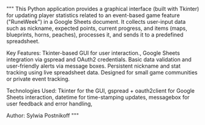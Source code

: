 """
This Python application provides a graphical interface (built with Tkinter) for updating player statistics related 
to an event-based game feature ("RuneWeek") in a Google Sheets document. It collects user-input data such as 
nickname, expected points, current progress, and items (maps, blueprints, horns, peaches), processes it, and 
sends it to a predefined spreadsheet.

Key Features:
Tkinter-based GUI for user interaction.,
Google Sheets integration via gspread and OAuth2 credentials.
Basic data validation and user-friendly alerts via message boxes.
Persistent nickname and stat tracking using live spreadsheet data.
Designed for small game communities or private event tracking.

Technologies Used:
Tkinter for the GUI,
gspread + oauth2client for Google Sheets interaction,
datetime for time-stamping updates,
messagebox for user feedback and error handling,

Author: Sylwia Postnikoff
"""